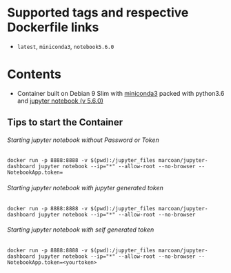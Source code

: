 # Supported tags and respective Dockerfile links

* `latest`, `miniconda3`, `notebook5.6.0`

# Contents

* Container built on Debian 9 Slim with [miniconda3](https://conda.io/miniconda.html) packed with python3.6 and [jupyter notebook (v 5.6.0)](http://jupyter.org/)

## Tips to start the Container

###### Starting jupyter notebook without Password or Token

```
docker run -p 8888:8888 -v $(pwd):/jupyter_files marcoan/jupyter-dashboard jupyter notebook --ip="*" --allow-root --no-browser --NotebookApp.token=
```

###### Starting jupyter notebook with jupyter generated token
```
docker run -p 8888:8888 -v $(pwd):/jupyter_files marcoan/jupyter-dashboard jupyter notebook --ip="*" --allow-root --no-browser
```

###### Starting jupyter notebook with self generated token
```
docker run -p 8888:8888 -v $(pwd):/jupyter_files marcoan/jupyter-dashboard jupyter notebook --ip="*" --allow-root --no-browser --NotebookApp.token=<yourtoken>
```

